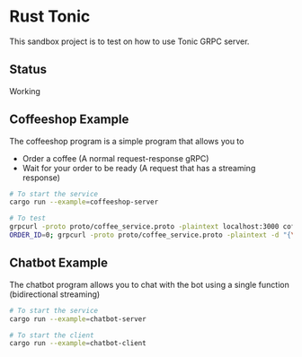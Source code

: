 # Rust Tonic

This sandbox project is to test on how to use Tonic GRPC server.

## Status

Working

## Coffeeshop Example

The coffeeshop program is a simple program that allows you to

- Order a coffee (A normal request-response gRPC)
- Wait for your order to be ready (A request that has a streaming response)

```bash
# To start the service
cargo run --example=coffeeshop-server

# To test
grpcurl -proto proto/coffee_service.proto -plaintext localhost:3000 coffee.Coffeeshop/BuyCoffee
ORDER_ID=0; grpcurl -proto proto/coffee_service.proto -plaintext -d "{\"order_id\": \"${ORDER_ID}\"}" localhost:3000 coffee.Coffeeshop/CheckCoffee
```

## Chatbot Example

The chatbot program allows you to chat with the bot using a single function
(bidirectional streaming)

```bash
# To start the service
cargo run --example=chatbot-server

# To start the client
cargo run --example=chatbot-client
```
